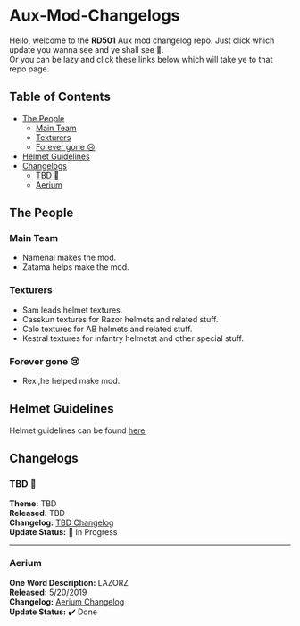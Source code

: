 # Aux-Mod-Changelogs <!-- omit in toc -->

Hello, welcome to the **RD501** Aux mod changelog repo. Just click which update you wanna see and ye shall see 👀.  
Or you can be lazy and click these links below which will take ye to that repo page.

## Table of Contents <!-- omit in toc -->

- [The People](#the-people)
  - [Main Team](#main-team)
  - [Texturers](#texturers)
  - [Forever gone 😢](#forever-gone-)
- [Helmet Guidelines](#helmet-guidelines)
- [Changelogs](#changelogs)
  - [TBD 🔮](#tbd-)
  - [Aerium](#aerium)

## The People

### Main Team
- Namenai makes the mod.
- Zatama helps make the mod.

### Texturers

- Sam leads helmet textures.
- Casskun textures for Razor helmets and related stuff.
- Calo textures for AB helmets and related stuff.
- Kestral textures for infantry helmetst and other special stuff.

### Forever gone 😢

* Rexi,he helped make mod.

## Helmet Guidelines

Helmet guidelines can be found [here](./Helmets/README.md)

## Changelogs

### TBD 🔮 
**Theme:** TBD  
**Released:** TBD  
**Changelog:** [TBD Changelog](https://www.youtube.com/watch?v=oHg5SJYRHA0)  
**Update Status:** 🚧 In Progress

---

### Aerium
**One Word Description:** LAZORZ  
**Released:** 5/20/2019  
**Changelog:** [Aerium Changelog](https://github.com/namenai/Aux-Mod-Changelogs/tree/master/Changelogs/Aux%20-%205-15-2019%20-%20Aireium%20Update)  
**Update Status:** ✔️ Done